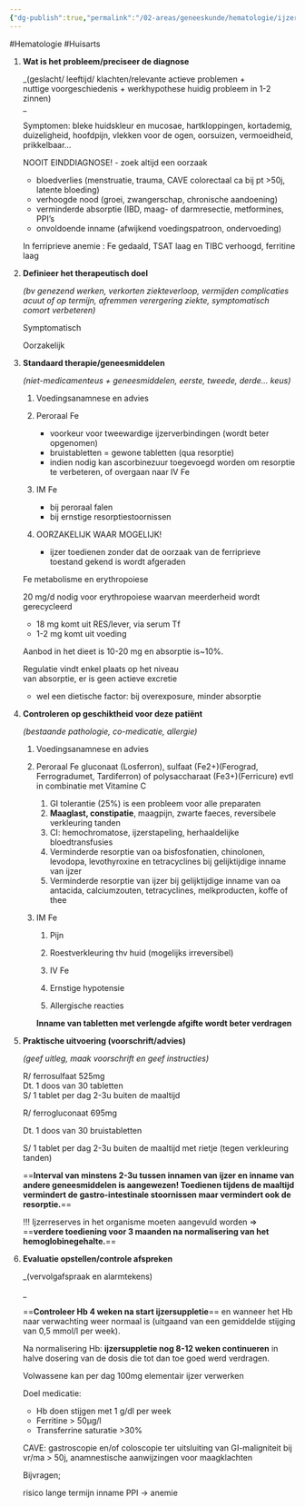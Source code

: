 ```yaml
---
{"dg-publish":true,"permalink":"/02-areas/geneeskunde/hematologie/ijzergebreksanemie/","noteIcon":"","created":"2024-11-24T10:57:16.618+01:00","updated":"2024-12-31T16:55:10.183+01:00"}
---
```


#Hematologie #Huisarts 


1. **Wat is het probleem/preciseer de diagnose**
    
    _(geslacht/ leeftijd/ klachten/relevante actieve problemen +  
    nuttige voorgeschiedenis + werkhypothese huidig probleem in 1-2 zinnen)  
    _
    
    Symptomen: bleke huidskleur en mucosae, hartkloppingen, kortademig, duizeligheid, hoofdpijn, vlekken voor de ogen, oorsuizen, vermoeidheid, prikkelbaar…
    
    NOOIT EINDDIAGNOSE! - zoek altijd een oorzaak  
      
    - bloedverlies (menstruatie, trauma, CAVE colorectaal ca bij pt >50j, latente bloeding)  
    - verhoogde nood (groei, zwangerschap, chronische aandoening)  
    - verminderde absorptie (IBD, maag- of darmresectie, metformines, PPI’s  
    - onvoldoende inname (afwijkend voedingspatroon, ondervoeding)  
    
      
    
    In ferriprieve anemie : Fe gedaald, TSAT laag en TIBC verhoogd, ferritine laag
    
      
    
2. **Definieer het therapeutisch doel**
    
    _(bv genezend werken, verkorten ziekteverloop, vermijden complicaties acuut of op termijn, afremmen verergering ziekte, symptomatisch comort verbeteren)_
    
    Symptomatisch
    
    Oorzakelijk
    
      
    
3. **Standaard therapie/geneesmiddelen**
    
    _(niet-medicamenteus + geneesmiddelen, eerste, tweede, derde… keus)_
    
    1. Voedingsanamnese en advies
    2. Peroraal Fe  
        - voorkeur voor tweewardige ijzerverbindingen (wordt beter opgenomen)  
        - bruistabletten = gewone tabletten (qua resorptie)  
        - indien nodig kan ascorbinezuur toegevoegd worden om resorptie te verbeteren, of overgaan naar IV Fe  
        
    3. IM Fe  
        - bij peroraal falen  
        - bij ernstige resorptiestoornissen  
        
    4. OORZAKELIJK WAAR MOGELIJK!  
        - ijzer toedienen zonder dat de oorzaak van de ferriprieve toestand gekend is wordt afgeraden  
        
    
    Fe metabolisme en erythropoiese  
      
    20 mg/d nodig voor erythropoiese waarvan meerderheid wordt gerecycleerd  
    - 18 mg komt uit RES/lever, via serum Tf  
    - 1-2 mg komt uit voeding  
      
    Aanbod in het dieet is 10-20 mg en absorptie is~10%.  
      
    Regulatie vindt enkel plaats op het niveau  
    van absorptie, er is geen actieve excretie  
    - wel een dietische factor: bij overexposure, minder absorptie  
    
4. **Controleren op geschiktheid voor deze patiënt**
    
    _(bestaande pathologie, co-medicatie, allergie)_
    
      
    
    1. Voedingsanamnese en advies
    2. Peroraal Fe gluconaat (Losferron), sulfaat (Fe2+)(Ferograd, Ferrogradumet, Tardiferron) of polysaccharaat (Fe3+)(Ferricure) evtl in combinatie met Vitamine C
        1. GI tolerantie (25%) is een probleem voor alle preparaten
        2. **Maaglast, constipatie**, maagpijn, zwarte faeces, reversibele verkleuring tanden
        3. CI: hemochromatose, ijzerstapeling, herhaaldelijke bloedtransfusies
        4. Verminderde resorptie van oa bisfosfonatien, chinolonen, levodopa, levothyroxine en tetracyclines bij gelijktijdige inname van ijzer
        5. Verminderde resorptie van ijzer bij gelijktijdige inname van oa antacida, calciumzouten, tetracyclines, melkproducten, koffe of thee
    3. IM Fe
        
        1. Pijn
        2. Roestverkleuring thv huid (mogelijks irreversibel)
        
        4. IV Fe
        
        1. Ernstige hypotensie
        2. Allergische reacties
        
          
        
        **Inname van tabletten met verlengde afgifte wordt beter verdragen**
        
          
        
5. **Praktische uitvoering (voorschrift/advies)**
    
    _(geef uitleg, maak voorschrift en geef instructies)_
    
    R/ ferrosulfaat 525mg  
    Dt. 1 doos van 30 tabletten  
    S/ 1 tablet per dag 2-3u buiten de maaltijd  
    
      
    R/ ferrogluconaat 695mg  
    
    Dt. 1 doos van 30 bruistabletten
    
    S/ 1 tablet per dag 2-3u buiten de maaltijd met rietje (tegen verkleuring tanden)
    
      
    
    ==**Interval van minstens 2-3u tussen innamen van ijzer en inname van andere geneesmiddelen is aangewezen! Toedienen tijdens de maaltijd vermindert de gastro-intestinale stoornissen maar vermindert ook de resorptie.**==
    
      
    
    !!! Ijzerreserves in het organisme moeten aangevuld worden => ==**verdere toediening voor 3 maanden na normalisering van het hemoglobinegehalte.**==
    
      
    
6. **Evaluatie opstellen/controle afspreken**
    
    _(vervolgafspraak en alarmtekens)  
      
    _
    
    ==**Controleer Hb 4 weken na start ijzersuppletie**== en wanneer het Hb naar verwachting weer normaal is (uitgaand van een gemiddelde stijging van 0,5 mmol/l per week).
    
    Na normalisering Hb: **ijzersuppletie nog 8-12 weken continueren** in halve dosering van de dosis die tot dan toe goed werd verdragen.
    
    Volwassene kan per dag 100mg elementair ijzer verwerken
    
      
    
    Doel medicatie:
    
    - Hb doen stijgen met 1 g/dl per week
    - Ferritine > 50μg/l
    - Transferrine saturatie >30%
    
      
    
    CAVE: gastroscopie en/of coloscopie ter uitsluiting van GI-maligniteit bij vr/ma > 50j, anamnestische aanwijzingen voor maagklachten
    
      
    
    Bijvragen;
    
    risico lange termijn inname PPI → anemie